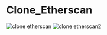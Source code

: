 # Clone_Etherscan



![clone etherscan](https://user-images.githubusercontent.com/99451509/178255376-b6ee7649-4a7b-4551-8f83-8348c8fb8d91.png)
![clone etherscan2](https://user-images.githubusercontent.com/99451509/178255396-624df236-5ad5-4271-955c-102fa9530160.png)
